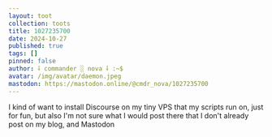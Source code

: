 ```yaml
---
layout: toot
collection: toots
title: 1027235700
date: 2024-10-27
published: true
tags: []
pinned: false
author: ⸸ commander ░ nova ⸸ :~$
avatar: /img/avatar/daemon.jpeg
mastodon: https://mastodon.online/@cmdr_nova/1027235700
---
```


I kind of want to install Discourse on my tiny VPS that my scripts run on, just for fun, but also I'm not sure what I would post there that I don't already post on my blog, and Mastodon
